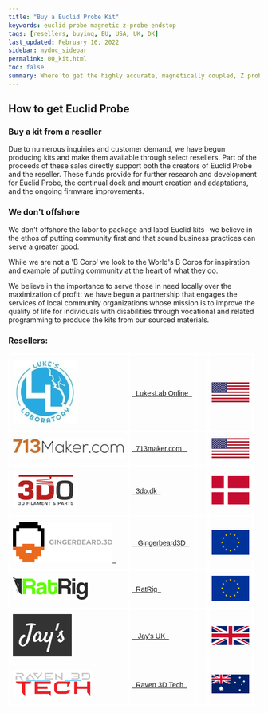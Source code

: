 ```yaml
---
title: "Buy a Euclid Probe Kit"
keywords: euclid probe magnetic z-probe endstop
tags: [resellers, buying, EU, USA, UK, DK]
last_updated: February 16, 2022
sidebar: mydoc_sidebar
permalink: 00_kit.html
toc: false
summary: Where to get the highly accurate, magnetically coupled, Z probe
---
```


## How to get Euclid Probe

### Buy a kit from a reseller 
Due to numerous inquiries and customer demand, we have begun producing kits and make them available through select resellers.  Part of the proceeds of these sales directly support both the creators of Euclid Probe and the reseller. These funds provide for further research and development for Euclid Probe, the continual dock and mount creation and adaptations, and the ongoing firmware improvements. 

### We don't offshore 
We don't offshore the labor to package and label Euclid kits- we believe in the ethos of putting community first and that sound business practices can serve a greater good.  

While we are not a 'B Corp' we look to the World's B Corps for inspiration and example of putting community at the heart of what they do.  

We believe in the importance to serve those in need locally over the maximization of profit: we have begun a partnership that engages the services of local community organizations whose mission is to improve the quality of life for individuals with disabilities through vocational and related programming to produce the kits from our sourced materials.  

### Resellers:

<div style="width:100%;text-align:center;">
<style type="text/css">
.tg  {border-collapse:collapse;border-spacing:0;}
.tg td{border-color:white;border-style:solid;border-width:4px;font-family:Arial, sans-serif;font-size:14px;
  overflow:hidden;padding:10px 5px;word-break:normal;}
.tg th{border-color:white;border-style:solid;border-width:4px;font-family:Arial, sans-serif;font-size:14px;
  font-weight:normal;overflow:hidden;padding:10px 5px;word-break:normal;}
.tg .tg-0lax{text-align:left;vertical-align:middle}
</style>

<table class="tg">
  <thead>
  </thead>

<tbody>
  <tr>
    <td class="tg-0lax"><a href="https://lukeslabonline.com/products/euclid-probe-kit" target="blank"><img src="images\LLLogo.jpg"></a></td>
    <td class="tg-0lax"><a href="https://lukeslabonline.com/products/euclid-probe-kit" target="blank">&nbsp;&nbsp;LukesLab.Online&nbsp;&nbsp;</a></td>
    <td class="tg-0lax">&nbsp;&nbsp;</td>
    <td class="tg-0lax"><img src="images\country\150USA.png"></td>
  </tr>

  <tr>
    <td class="tg-0lax"><a href="https://713maker.com/en/euclid" target="blank"><img src="images\713makercom.jpg"></a></td>
    <td class="tg-0lax"><a href="https://713maker.com/en/euclid" target="blank">&nbsp;&nbsp;713maker.com &nbsp;&nbsp;</a></td>
    <td class="tg-0lax">&nbsp;&nbsp;</td>
    <td class="tg-0lax"><img src="images\country\150USA.png"></td>
  </tr>

  <tr>
    <td class="tg-0lax"><a href="https://3do.dk/soeg?controller=search&s=euclid" target="blank"><img src="images\3do.dk.png"></a></td>
    <td class="tg-0lax"><a href="https://3do.dk/soeg?controller=search&s=euclid" target="blank">&nbsp;&nbsp;3do.dk&nbsp;&nbsp;</a></td>
    <td class="tg-0lax">&nbsp;&nbsp;</td>
    <td class="tg-0lax"><img src="images\country\150DK.png"></td>
  </tr>

  <tr>
    <td class="tg-0lax"><a href="https://gingerbeard3d.de/" target="blank"><img src="images\gingerbeard2.png">&nbsp;&nbsp;</a></td>
    <td class="tg-0lax"><a href="https://gingerbeard3d.de/" target="blank">&nbsp;&nbsp; Gingerbeard3D&nbsp;&nbsp;</a></td>
    <td class="tg-0lax">&nbsp;&nbsp;</td>
    <td class="tg-0lax"><img src="images\country\150EU.png"></td>
  </tr>

  <tr>
    <td class="tg-0lax"><a href="https://www.ratrig.com/" target="blank"><img src="images\ratriglogo.png"></a></td>
    <td class="tg-0lax"><a href="https://www.ratrig.com/" target="blank">&nbsp;&nbsp;RatRig&nbsp;&nbsp;</a></td>
    <td class="tg-0lax">&nbsp;  &nbsp; </td>
    <td class="tg-0lax"><img src="images\country\150EU.png"></td>
  </tr>

  <tr>
    <td class="tg-0lax"><a href="https://www.jayuk.org/" target="blank"><img src="images\jays.png"></a></td>
    <td class="tg-0lax"><a href="https://www.jayuk.org/" target="blank">&nbsp;&nbsp; Jay's UK&nbsp;&nbsp;</a></td>
    <td class="tg-0lax">&nbsp;&nbsp;</td>
    <td class="tg-0lax"><img src="images\country\150UK.png"></td>
  </tr>

  <tr>
    <td class="tg-0lax"><a href="https://www.raven3dtech.com.au/" target="blank"><img src="images\ravenlogo.webp"></a></td>
    <td class="tg-0lax"><a href="https://www.raven3dtech.com.au/" target="blank">&nbsp;&nbsp;Raven 3D Tech&nbsp;&nbsp;</a></td>
    <td class="tg-0lax">&nbsp;  &nbsp;</td>
    <td class="tg-0lax"><img src="images\country\150AUS.png">  </td>
  </tr>
</tbody>
</table>
</div>